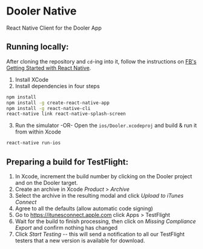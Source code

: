 # Dooler Native
React Native Client for the Dooler App

## Running locally:
After cloning the repository and `cd`-ing into it, follow the instructions on [FB's Getting Started with React Native](http://facebook.github.io/react-native/docs/getting-started.html).

1. Install XCode
2. Install dependencies in four steps
```bash
npm install
npm install -g create-react-native-app
npm install -g react-native-cli
react-native link react-native-splash-screen
```

3. Run the simulator -OR- Open the `ios/Dooler.xcodeproj` and build & run it from within Xcode

```bash
react-native run-ios
```

## Preparing a build for TestFlight:

1. In Xcode, increment the build number by clicking on the Dooler project and on the Dooler target.
2. Create an archive in Xcode *Product* > *Archive*
3. Select the archive in the resulting modal and click *Upload to iTunes Connect*
4. Agree to all the defaults (allow automatic code signing)
5. Go to https://itunesconnect.apple.com click Apps > TestFlight
6. Wait for the build to finish processing, then click on *Missing Compliance Export* and confirm nothing has changed
7. Click *Start Testing* -- this will send a notification to all our TestFlight testers that a new version is available for download.
